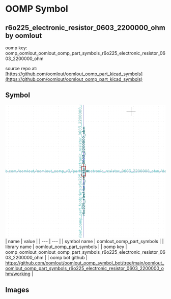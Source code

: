 # OOMP Symbol  
## r6o225_electronic_resistor_0603_2200000_ohm  by oomlout  
  
oomp key: oomp_oomlout_oomlout_oomp_part_symbols_r6o225_electronic_resistor_0603_2200000_ohm  
  
source repo at: [https://github.com/oomlout/oomlout_oomp_part_kicad_symbols](https://github.com/oomlout/oomlout_oomp_part_kicad_symbols)  
## Symbol  
  
[![working.png](working_600.png)](working.png)  
| name | value | 
| --- | --- | 
| symbol name | oomlout_oomp_part_symbols | 
| library name | oomlout_oomp_part_symbols | 
| oomp key | oomp_oomlout_oomlout_oomp_part_symbols_r6o225_electronic_resistor_0603_2200000_ohm | 
| oomp bot github | https://github.com/oomlout/oomlout_oomp_symbol_bot/tree/main/oomlout_oomlout_oomp_part_symbols_r6o225_electronic_resistor_0603_2200000_ohm/working | 
## Images  

